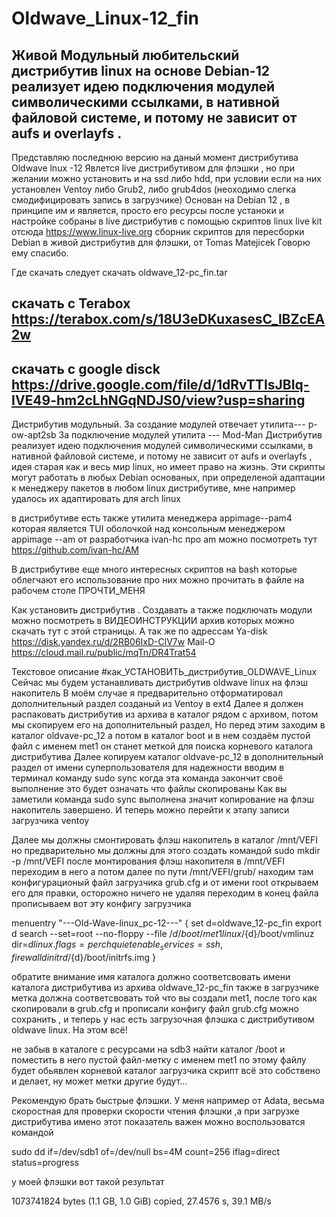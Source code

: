 # Oldwave_Linux-12_fin
## Живой Модульный любительский дистрибутив linux на основе Debian-12 реализует идею подключения модулей символическими ссылками, в нативной файловой системе,  и потому не зависит от aufs и overlayfs .

Представляю последнюю версию на даный момент дистрибутива Oldwave lnux -12
Явлется live дистрибутивом для флэшки , но при желании можно установить и на ssd либо hdd, 
при условии если на них установлен Ventoy либо Grub2, либо  grub4dos (неоходимо слегка смодифицировать запись в загрузчике)
Основан на Debian 12 , в принципе им и является, просто его ресурсы после устаноки и настройке собраны в live дистрибутив
с помощью скриптов linux live kit отсюда https://www.linux-live.org
сборник скриптов для пересборки  Debian в живой дистрибутив для флэшки, от Tomas Matejicek 
Говорю ему спасибо.

Где скачать
следует скачать oldwave_12-pc_fin.tar
## скачать с Terabox         https://terabox.com/s/18U3eDKuxasesC_lBZcEA2w
## скачать с google disck    https://drive.google.com/file/d/1dRvTTIsJBIq-IVE49-hm2cLhNGqNDJS0/view?usp=sharing            

Дистрибутив модульный.
За создание модулей отвечает утилита--- p-ow-apt2sb
За подключение модулей утилита      --- Mod-Man
Дистрибутив реализует идею подключения модулей символическими ссылками, в нативной файловой системе, 
и потому не зависит от aufs и overlayfs , идея старая как и весь мир linux, но имеет право на жизнь.
Эти скрипты могут работать в любых Debian основаных, при определеной адаптации к менеджеру пакетов в 
любом linux дистрибутиве, мне например удалось их адаптировать для arch linux

в дистрибутиве есть также утилита менеджера appimage--pam4 которая является TUI оболочкой над
консольным менеджером appimage --am
от разработчика ivan-hc
про am можно посмотреть тут https://github.com/ivan-hc/AM

В дистрибутиве еще много интересных скриптов на bash
которые облегчают его использование про них можно
прочитать в файле на рабочем столе ПРОЧТИ_МЕНЯ

Как установить дистрибутив . Создавать а также подключать модули можно посмотреть в ВИДЕОИНСТРУКЦИИ
архив которых можно скачать тут с этой страницы.
А так же по адрессам
Ya-disk  https://disk.yandex.ru/d/2RB06IxD-ClV7w
Mail-O   https://cloud.mail.ru/public/mqTn/DR4Trat54


Текстовое описание #как_УСТАНОВИТЬ_дистрибутив_OLDWAVE_Linux
Сейчас мы будем устанавливать дистрибутив oldwave linux
на флэш накопитель
В моём случае я предварительно отформатировал дополнительный раздел
 созданый из Ventoy в ext4
Далее я должен распаковать дистрибутив из архива 
в каталог рядом с архивом, потом мы скопируем его на дополнительный
раздел,
Но перед этим заходим в каталог oldvave-pc_12
а потом в каталог boot
и в нем создаём пустой файл с именем met1
он станет меткой для поиска корневого каталога дистрибутива
Далее копируем каталог oldvave-pc_12 в дополнительный
раздел от имени суперпользователя
для надежности вводим в терминал команду 
sudo sync
когда эта команда закончит своё выполнение 
это будет означать что файлы скопированы
Как вы заметили команда sudo sync выполнена значит копирование на флэш
накопитель завершено. И теперь можно перейти к этапу записи загрузчика
ventoy

Далее мы должны смонтировать флэш накопитель
в каталог /mnt/VEFI но предварительно мы должны для этого создать
командой sudo mkdir -p /mnt/VEFI
после монтирования флэш накопителя в /mnt/VEFI
переходим в него а потом далее по пути /mnt/VEFI/grub/
находим там конфигурационый файл загрузчика grub.cfg
и от имени root открываем его для правки, осторожно ничего не удаляя
переходим в конец файла прописываем вот эту конфигу загрузчика

menuentry "---Old-Wave-linux_pc-12---" {
set d=oldwave_12-pc_fin
export d
search --set=root --no-floppy --file /${d}/boot/met1
linux /${d}/boot/vmlinuz dir=${d}  linux.flags=perch quiet enable_services=ssh,firewalld
initrd  /${d}/boot/initrfs.img
}

обратите внимание имя каталога должно соответсвовать имени каталога
 дистрибутива из архива oldwave_12-pc_fin также в загрузчике метка должна
соответсвовать той что вы создали met1, после того как скопировали 
в grub.cfg и прописали конфигу файл grub.cfg можно сохранить , 
и теперь у нас есть загрузочная флэшка с дистрибутивом oldwave linux.
На этом всё!

не забыв в каталоге с ресурсами на sdb3 найти каталог /boot и поместить в него пустой файл-метку с именем met1
по этому файлу будет обьявлен корневой каталог загрузчика
скрипт всё это собствено и делает, ну может метки другие будут...


Рекомендую брать быстрые флэшки. У меня например от Adata, весьма скоростная
для проверки скорости чтения флэшки ,а при загрузке дистрибутива имено этот показатель важен 
можно воспользоватся командой

sudo dd if=/dev/sdb1 of=/dev/null bs=4M count=256 iflag=direct status=progress

у моей флэшки вот такой результат 

1073741824 bytes (1.1 GB, 1.0 GiB) copied, 27.4576 s, 39.1 MB/s
